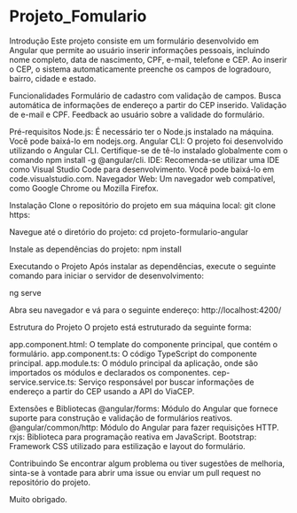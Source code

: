 ﻿# Projeto_Fomulario
Introdução
Este projeto consiste em um formulário desenvolvido em Angular que permite ao usuário inserir informações pessoais, incluindo nome completo, data de nascimento, CPF, e-mail, telefone e CEP. Ao inserir o CEP, o sistema automaticamente preenche os campos de logradouro, bairro, cidade e estado.



Funcionalidades
Formulário de cadastro com validação de campos.
Busca automática de informações de endereço a partir do CEP inserido.
Validação de e-mail e CPF.
Feedback ao usuário sobre a validade do formulário.



Pré-requisitos
Node.js: É necessário ter o Node.js instalado na máquina. Você pode baixá-lo em nodejs.org.
Angular CLI: O projeto foi desenvolvido utilizando o Angular CLI. Certifique-se de tê-lo instalado globalmente com o comando npm install -g @angular/cli.
IDE: Recomenda-se utilizar uma IDE como Visual Studio Code para desenvolvimento. Você pode baixá-lo em code.visualstudio.com.
Navegador Web: Um navegador web compatível, como Google Chrome ou Mozilla Firefox.



Instalação
Clone o repositório do projeto em sua máquina local: 
git clone https:



Navegue até o diretório do projeto:
cd projeto-formulario-angular

Instale as dependências do projeto:
npm install



Executando o Projeto
Após instalar as dependências, execute o seguinte comando para iniciar o servidor de desenvolvimento:

ng serve



Abra seu navegador e vá para o seguinte endereço:
http://localhost:4200/



Estrutura do Projeto
O projeto está estruturado da seguinte forma:

app.component.html: O template do componente principal, que contém o formulário.
app.component.ts: O código TypeScript do componente principal.
app.module.ts: O módulo principal da aplicação, onde são importados os módulos e declarados os componentes.
cep-service.service.ts: Serviço responsável por buscar informações de endereço a partir do CEP usando a API do ViaCEP.

Extensões e Bibliotecas
@angular/forms: Módulo do Angular que fornece suporte para construção e validação de formulários reativos.
@angular/common/http: Módulo do Angular para fazer requisições HTTP.
rxjs: Biblioteca para programação reativa em JavaScript.
Bootstrap: Framework CSS utilizado para estilização e layout do formulário.

Contribuindo
Se encontrar algum problema ou tiver sugestões de melhoria, sinta-se à vontade para abrir uma issue ou enviar um pull request no repositório do projeto.

Muito obrigado.
